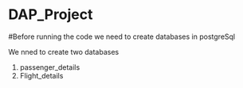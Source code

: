 # DAP_Project

#Before running the code we need to create databases in postgreSql

We nned to create two databases
1. passenger_details
2. Flight_details
